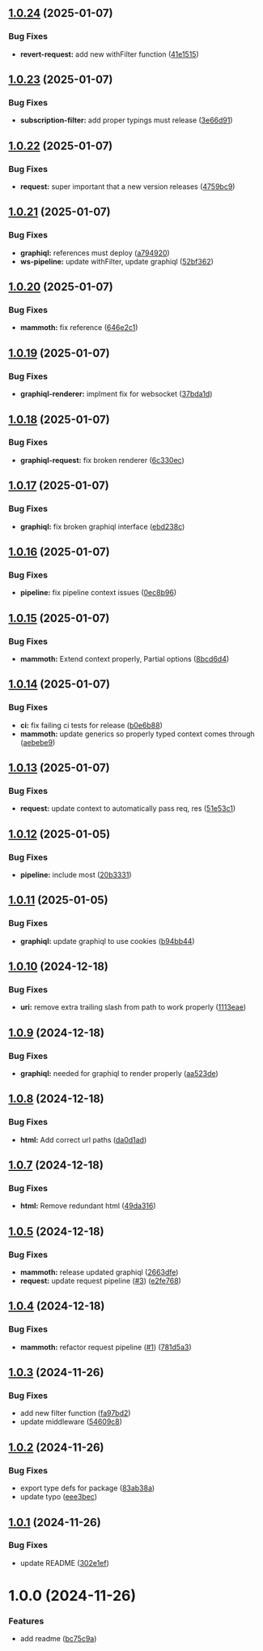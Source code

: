 ## [1.0.24](https://github.com/freshsqueezed/mammothgql/compare/v1.0.23...v1.0.24) (2025-01-07)


### Bug Fixes

* **revert-request:** add new withFilter function ([41e1515](https://github.com/freshsqueezed/mammothgql/commit/41e151528fc16cc666348daed18fff734fdb9362))

## [1.0.23](https://github.com/freshsqueezed/mammothgql/compare/v1.0.22...v1.0.23) (2025-01-07)


### Bug Fixes

* **subscription-filter:** add proper typings must release ([3e66d91](https://github.com/freshsqueezed/mammothgql/commit/3e66d91cb45439dac6573d14e953d5d9e31fe999))

## [1.0.22](https://github.com/freshsqueezed/mammothgql/compare/v1.0.21...v1.0.22) (2025-01-07)


### Bug Fixes

* **request:** super important that a new version releases ([4759bc9](https://github.com/freshsqueezed/mammothgql/commit/4759bc9b0147a3d45f05740027c2fb92824b1b66))

## [1.0.21](https://github.com/freshsqueezed/mammothgql/compare/v1.0.20...v1.0.21) (2025-01-07)


### Bug Fixes

* **graphiql:** references must deploy ([a794920](https://github.com/freshsqueezed/mammothgql/commit/a7949209f1e335f3b56923a8591c0b2e2a3a116a))
* **ws-pipeline:** update withFilter, update graphiql ([52bf362](https://github.com/freshsqueezed/mammothgql/commit/52bf362e79cf35b989eccd0125fd2e0615656639))

## [1.0.20](https://github.com/freshsqueezed/mammothgql/compare/v1.0.19...v1.0.20) (2025-01-07)


### Bug Fixes

* **mammoth:** fix reference ([646e2c1](https://github.com/freshsqueezed/mammothgql/commit/646e2c1c33146dbad5798c52791776641752502e))

## [1.0.19](https://github.com/freshsqueezed/mammothgql/compare/v1.0.18...v1.0.19) (2025-01-07)


### Bug Fixes

* **graphiql-renderer:** implment fix for websocket ([37bda1d](https://github.com/freshsqueezed/mammothgql/commit/37bda1d8fa3f28391e9aabba3864bd14e1d789c4))

## [1.0.18](https://github.com/freshsqueezed/mammothgql/compare/v1.0.17...v1.0.18) (2025-01-07)


### Bug Fixes

* **graphiql-request:** fix broken renderer ([6c330ec](https://github.com/freshsqueezed/mammothgql/commit/6c330ec74f8e48d2803c6d6bbe4098ceb3b32a31))

## [1.0.17](https://github.com/freshsqueezed/mammothgql/compare/v1.0.16...v1.0.17) (2025-01-07)


### Bug Fixes

* **graphiql:** fix broken graphiql interface ([ebd238c](https://github.com/freshsqueezed/mammothgql/commit/ebd238cc26de7a1bb2e3745da50762dceff022d6))

## [1.0.16](https://github.com/freshsqueezed/mammothgql/compare/v1.0.15...v1.0.16) (2025-01-07)


### Bug Fixes

* **pipeline:** fix pipeline context issues ([0ec8b96](https://github.com/freshsqueezed/mammothgql/commit/0ec8b968df6cc75e4be432f32eb407872787f342))

## [1.0.15](https://github.com/freshsqueezed/mammothgql/compare/v1.0.14...v1.0.15) (2025-01-07)


### Bug Fixes

* **mammoth:** Extend context properly, Partial options ([8bcd6d4](https://github.com/freshsqueezed/mammothgql/commit/8bcd6d47b07731aee73c27af80eda9cc2382693c))

## [1.0.14](https://github.com/freshsqueezed/mammothgql/compare/v1.0.13...v1.0.14) (2025-01-07)


### Bug Fixes

* **ci:** fix failing ci tests for release ([b0e6b88](https://github.com/freshsqueezed/mammothgql/commit/b0e6b88a74ea1f3169b86f46260eec42caa12ef2))
* **mammoth:** update generics so properly typed context comes through ([aebebe9](https://github.com/freshsqueezed/mammothgql/commit/aebebe95db59b3a567dd41137c8e6576fc6b6dc7))

## [1.0.13](https://github.com/freshsqueezed/mammothgql/compare/v1.0.12...v1.0.13) (2025-01-07)


### Bug Fixes

* **request:** update context to automatically pass req, res ([51e53c1](https://github.com/freshsqueezed/mammothgql/commit/51e53c16d0f115d9e23316fd983cb1b401ce4e96))

## [1.0.12](https://github.com/freshsqueezed/mammothgql/compare/v1.0.11...v1.0.12) (2025-01-05)


### Bug Fixes

* **pipeline:** include most ([20b3331](https://github.com/freshsqueezed/mammothgql/commit/20b333186b6a9eec24bec26da9958d2b4aff4abf))

## [1.0.11](https://github.com/freshsqueezed/mammothgql/compare/v1.0.10...v1.0.11) (2025-01-05)


### Bug Fixes

* **graphiql:** update graphiql to use cookies ([b94bb44](https://github.com/freshsqueezed/mammothgql/commit/b94bb447dbf98013083b92ff05c912d4fe83af11))

## [1.0.10](https://github.com/freshsqueezed/mammothgql/compare/v1.0.9...v1.0.10) (2024-12-18)


### Bug Fixes

* **uri:** remove extra trailing slash from path to work properly ([1113eae](https://github.com/freshsqueezed/mammothgql/commit/1113eaee7cd70236ea8621adc77da0c3254566bc))

## [1.0.9](https://github.com/freshsqueezed/mammothgql/compare/v1.0.8...v1.0.9) (2024-12-18)


### Bug Fixes

* **graphiql:** needed for graphiql to render properly ([aa523de](https://github.com/freshsqueezed/mammothgql/commit/aa523ded1a595cd281b10fb74ed09ba5b7c4417e))

## [1.0.8](https://github.com/freshsqueezed/mammothgql/compare/v1.0.7...v1.0.8) (2024-12-18)


### Bug Fixes

* **html:** Add correct url paths ([da0d1ad](https://github.com/freshsqueezed/mammothgql/commit/da0d1ad68790a3f8223340c9882e19281518ab50))

## [1.0.7](https://github.com/freshsqueezed/mammothgql/compare/v1.0.6...v1.0.7) (2024-12-18)


### Bug Fixes

* **html:** Remove redundant html ([49da316](https://github.com/freshsqueezed/mammothgql/commit/49da31626f321ce6d80f3737a6263e53d57fa245))

## [1.0.5](https://github.com/freshsqueezed/mammothgql/compare/v1.0.4...v1.0.5) (2024-12-18)


### Bug Fixes

* **mammoth:** release updated graphiql ([2663dfe](https://github.com/freshsqueezed/mammothgql/commit/2663dfe42d4caa0c0e9fecb5f1a13a45460ae695))
* **request:** update request pipeline ([#3](https://github.com/freshsqueezed/mammothgql/issues/3)) ([e2fe768](https://github.com/freshsqueezed/mammothgql/commit/e2fe76820d6f4fc1ba90dc17c0f3326d3a98e15d))

## [1.0.4](https://github.com/freshsqueezed/mammothgql/compare/v1.0.3...v1.0.4) (2024-12-18)


### Bug Fixes

* **mammoth:** refactor request pipeline ([#1](https://github.com/freshsqueezed/mammothgql/issues/1)) ([781d5a3](https://github.com/freshsqueezed/mammothgql/commit/781d5a313f305416dc9c31e150fbf86738997eea))

## [1.0.3](https://github.com/freshsqueezed/mammothgql/compare/v1.0.2...v1.0.3) (2024-11-26)


### Bug Fixes

* add new filter function ([fa97bd2](https://github.com/freshsqueezed/mammothgql/commit/fa97bd2629343ee885d782a190f404afc181f9b9))
* update middleware ([54609c8](https://github.com/freshsqueezed/mammothgql/commit/54609c88b32f1aa21ad695396fff5c02ef3dddf7))

## [1.0.2](https://github.com/freshsqueezed/mammothgql/compare/v1.0.1...v1.0.2) (2024-11-26)


### Bug Fixes

* export type defs for package ([83ab38a](https://github.com/freshsqueezed/mammothgql/commit/83ab38a79fa7d3afa52ea40051d2fbd6f53ad672))
* update typo ([eee3bec](https://github.com/freshsqueezed/mammothgql/commit/eee3bec8c2b5c1d2ead0b4bfc50ba375a3e8bafb))

## [1.0.1](https://github.com/freshsqueezed/mammothgql/compare/v1.0.0...v1.0.1) (2024-11-26)


### Bug Fixes

* update README ([302e1ef](https://github.com/freshsqueezed/mammothgql/commit/302e1ef9762f844db25a61284f2bec77253b208c))

# 1.0.0 (2024-11-26)


### Features

* add readme ([bc75c9a](https://github.com/freshsqueezed/mammothgql/commit/bc75c9a6e93035dff6ce8fc983955159d84a0246))
